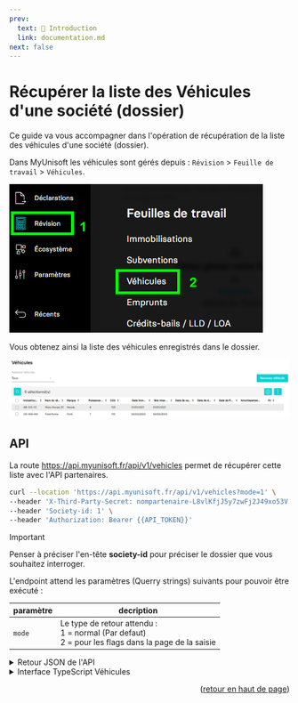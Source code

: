 ```yaml
---
prev:
  text: 🐤 Introduction
  link: documentation.md
next: false
---
```


<span id="readme-top"></span>

# Récupérer la liste des Véhicules d'une société (dossier)

Ce guide va vous accompagner dans l'opération de récupération de la liste des véhicules d'une société (dossier).

Dans MyUnisoft les véhicules sont gérés depuis : `Révision` > `Feuille de travail` > `Véhicules`.

![](../../images/revision_feuille_de_travail_vehicules_menu.png)

Vous obtenez ainsi la liste des véhicules enregistrés dans le dossier.

![](../../images/vehicules.png)

## API

La route https://api.myunisoft.fr/api/v1/vehicles permet de récupérer cette liste avec l'API partenaires.

```bash
curl --location 'https://api.myunisoft.fr/api/v1/vehicles?mode=1' \
--header 'X-Third-Party-Secret: nompartenaire-L8vlKfjJ5y7zwFj2J49xo53V' \
--header 'Society-id: 1' \
--header 'Authorization: Bearer {{API_TOKEN}}'
```

> [!IMPORTANT]
> Penser à préciser l'en-tête **society-id** pour préciser le dossier que vous souhaitez interroger.

L'endpoint attend les paramètres (Querry strings) suivants pour pouvoir être exécuté :

| paramètre | decription |
| --- | --- |
| `mode` | Le type de retour attendu :<br>1 = normal (Par defaut)<br>2 = pour les flags dans la page de la saisie |

<details class="details custom-block"><summary>Retour JSON de l'API</summary>

```json
[
    {
      "vehicule_id": 964,
      "use_start_date": null,
      "brand": "Honda",
      "registration_date": "2021-01-01",
      "first_registration_date": "2021-01-01",
      "rental_organization": null,
      "selling_date": null,
      "is_assigned_to_employee": false,
      "is_excess_deprecation": false,
      "immo_id": 102857,
      "use_end_date": null,
      "vehicule_name": "Moto Honda ZC",
      "registration": "AB-123-YZ",
      "pollution_rate": 120,
      "purchase_price": 20000,
      "is_owner": true,
      "fiscal_power": 6,
      "vehicule_assignment_type_id": null,
      "vehicule_type_id": 2,
      "vehicule_fuel_type_id": 2,
      "fuel": {
        "id_fuel_type": 2,
        "code": "DSL",
        "label": "Diesel"
      },
      "line_entry_origin": null,
      "flag_type": null,
      "attachment": [
        {
          "id_document": 4133288,
          "token": "faketokena228f76abcdefg077fd4385",
          "link": "https://url.du.document.com/1-faketokena228f76abcdefg077fd4385",
          "download": "https://url.du.document.com/1-faketokena228f76abcdefg077fd4385/download",
          "thumbnail": "https://url.du.document.com/1-faketokena228f76abcdefg077fd4385/preview?x=90&y=120",
          "baseURL": "https://url.stokage.com",
          "date": "2025-02-27T18:12:07",
          "name": "document"
        }
      ]
    }
    // ...
]
```

</details>

<details class="details custom-block"><summary>Interface TypeScript Véhicules</summary>

```ts
export interface Véhicule {
  vehicule_id: number,
  use_start_date: string,
  brand: string,
  registration_date: string,
  first_registration_date: string,
  rental_organization: string,
  selling_date: string,
  is_assigned_to_employee: boolean,
  is_excess_deprecation: boolean,
  immo_id: number,
  use_end_date: string,
  vehicule_name: string,
  registration: string,
  pollution_rate: number,
  purchase_price: number,
  is_owner: boolean,
  fiscal_power: number,
  vehicule_assignment_type_id: number,
  vehicule_type_id: number,
  vehicule_fuel_type_id: number,
  fuel: {
    id_fuel_type: number,
    code: string,
    label: string
  },
  line_entry_origin: number,
  flag_type: number,
  attachment: [
    {
      id_document: number,
      token: string,
      link: string,
      download: string,
      thumbnail: string,
      baseURL: string,
      date: string,
      name: string
    }
  ]
}
```

</details>

<p align="right">(<a href="#readme-top">retour en haut de page</a>)</p>
